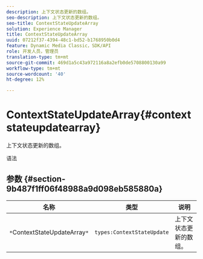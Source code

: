 ```yaml
---
description: 上下文状态更新的数组。
seo-description: 上下文状态更新的数组。
seo-title: ContextStateUpdateArray
solution: Experience Manager
title: ContextStateUpdateArray
uuid: 07212f37-4394-48c1-bd52-b1768950b0d4
feature: Dynamic Media Classic，SDK/API
role: 开发人员，管理员
translation-type: tm+mt
source-git-commit: 469d1a5c43a972116a8a2efb0de5708800130a99
workflow-type: tm+mt
source-wordcount: '40'
ht-degree: 12%

---
```



# ContextStateUpdateArray{#contextstateupdatearray}

上下文状态更新的数组。

语法

## 参数 {#section-9b487f1ff06f48988a9d098eb585880a}

| 名称 | 类型 | 说明 |
|---|---|---|
| `*`ContextStateUpdateArray`*` | `types:ContextStateUpdate` | 上下文状态更新的数组。 |

